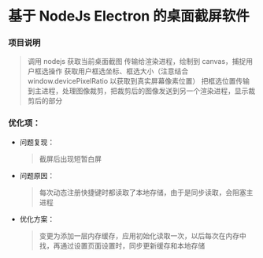 # 基于 NodeJs Electron 的桌面截屏软件

### 项目说明

> 调用 nodejs 获取当前桌面截图
> 传输给渲染进程，绘制到 canvas，捕捉用户框选操作
> 获取用户框选坐标、框选大小（注意结合 window.devicePixelRatio 以获取到真实屏幕像素位置）
> 把框选位置传输到主进程，处理图像裁剪，把裁剪后的图像发送到另一个渲染进程，显示裁剪后的部分

### 优化项：

- 问题复现：
  > 截屏后出现短暂白屏
- 问题原因：
  > 每次动态注册快捷键时都读取了本地存储，由于是同步读取，会阻塞主进程
- 优化方案：
  > 变更为添加一层内存缓存，应用初始化读取一次，以后每次在内存中找，再通过设置页面设置时，同步更新缓存和本地存储
